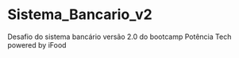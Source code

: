 # Sistema_Bancario_v2
Desafio do sistema bancário versão 2.0 do bootcamp Potência Tech powered by iFood

